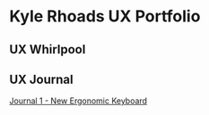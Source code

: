 # Kyle Rhoads UX Portfolio


## UX Whirlpool


## UX Journal
[Journal 1 - New Ergonomic Keyboard](/Journal1/README.md)

